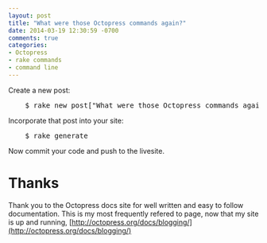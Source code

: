 ```yaml
---
layout: post
title: "What were those Octopress commands again?"
date: 2014-03-19 12:30:59 -0700
comments: true
categories: 
- Octopress
- rake commands
- command line
---
```

Create a new post:
<pre>
	$ rake new_post["What were those Octopress commands again?"]
</pre>

Incorporate that post into your site:
<pre>
	$ rake generate
</pre>

Now commit your code and push to the livesite.  

Thanks
=======
Thank you to the Octopress docs site for well written and easy to follow documentation.  This is my most frequently refered to page, now that my site is up and running, [http://octopress.org/docs/blogging/](http://octopress.org/docs/blogging/)
